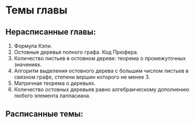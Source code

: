 # Темы главы

## Нерасписанные главы:
1. Формула Кэли.
2. Остовные деревья полного графа. Код Прюфера.
3. Количество листьев в остовном дереве: теорема о промежуточных значениях.
4. Алгоритм выделения остовного дерева с большим числом листьев в связном графе, степени вершин
которого не менее 3.
5. Матричная теорема о деревьях.
6. Количество остовных деревьев равно алгебраическому дополнению любого элемента лапласиана.

## Расписанные темы:
